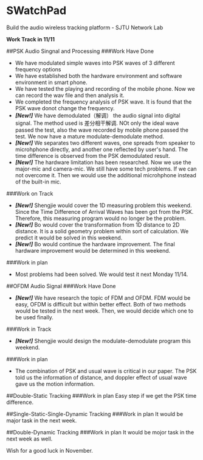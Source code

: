 # SWatchPad
Build the audio wireless tracking platform - SJTU Network Lab

**Work Track in 11/11**

##PSK Audio Singnal and Processing
###Work Have Done
* We have modulated simple waves into PSK waves of 3 different frequency options 
* We have established both the hardware environment and software environment in smart phone.
* We have tested the playing and recording of the mobile phone. Now we can record the wav file and then analysis it.
* We completed the frequency analysis of PSK wave. It is found that the PSK wave donot change the frequency.
* _**[New!]**_ We have demodulated（解调） the audio signal into digital signal. The method used is 差分相干解调. NOt only the ideal wave passed the test, also the wave recorded by mobile phone passed the test. We now have a mature modulate-demodulate method.
* _**[New!]**_ We separates two different waves, one spreads from speaker to microhphone directly, and another one reflected by user's hand. The time difference is observed from the PSK demodulated result.
* _**[New!]**_ The hardware limitation has been researched. Now we use the major-mic and camera-mic. We still have some tech problems. If we can not overcome it. Then we would use the additional microhphone instead of the built-in mic.

###Work on Track
* _**[New!]**_ Shengjie would cover the 1D measuring problem this weekend. Since the Time Difference of Arrival Waves has been got from the PSK. Therefore, this measuring program would no longer be the problem.
* _**[New!]**_ Bo would cover the transformation from 1D distance to 2D distance. It is a solid geometry problem within sort of calculation. We predict it would be solved in this weekend.
* _**[New!]**_ Bo would continue the hardware improvement. The final hardware improvement would be determined in this weekend.

###Work in plan
* Most problems had been solved. We would test it next Monday 11/14.

##OFDM Audio Signal
###Work Have Done
* _**[New!]**_ We have research the topic of FDM and OFDM. FDM would be easy, OFDM is difficult but within better effect. Both of two methods would be tested in the next week. Then, we would decide which one to be used finally.

###Work in Track
* _**[New!]**_ Shengjie would design the modulate-demodulate program this weekend.

###Work in plan
* The combination of PSK and usual wave is critical in our paper. The PSK told us the information of distance, 
and doppler effect of usual wave gave us the motion information.


##Double-Static Tracking
###Work in plan
Easy step if we get the PSK time difference.

##Single-Static-Single-Dynamic Tracking
###Work in plan
It would be major task in the next week.

##Double-Dynamic Tracking
###Work in plan
It would be mojor task in the next week as well.

Wish for a good luck in November.
